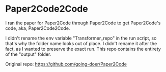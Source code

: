 # Paper2Code2Code

I ran the paper for Paper2Code through Paper2Code to get Paper2Code's code, aka, Paper2Code2Code.

I didn't rename the env variable "Transformer_repo" in the run script, so that's why the folder name looks out of place. I didn't rename it after the fact, as I wanted to preserve the exact run. This repo contains the entirety of the "output" folder.

Original repo: https://github.com/going-doer/Paper2Code
